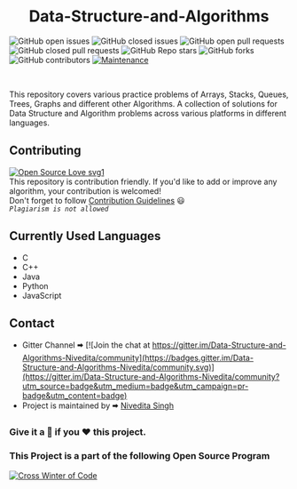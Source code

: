 <h1 align="center"> Data-Structure-and-Algorithms </h1>
             
![GitHub open issues](https://img.shields.io/github/issues-raw/Nivedita967/Data-Structure-and-Algorithms?color=%23f&logo=Github)
![GitHub closed issues](https://img.shields.io/github/issues-closed-raw/Nivedita967/Data-Structure-and-Algorithms?color=%2300&logo=Github)
![GitHub open pull requests](https://img.shields.io/github/issues-pr-raw/Nivedita967/Data-Structure-and-Algorithms?logo=Github)
![GitHub closed pull requests](https://img.shields.io/github/issues-pr-closed-raw/Nivedita967/Data-Structure-and-Algorithms?logo=Github)
![GitHub Repo stars](https://img.shields.io/github/stars/Nivedita967/Data-Structure-and-Algorithms?color=%233493eb&logo=Github)
![GitHub forks](https://img.shields.io/github/forks/Nivedita967/Data-Structure-and-Algorithms?color=%233493eb&label=Forks&logo=Github)
![GitHub contributors](https://img.shields.io/github/contributors/Nivedita967/Data-Structure-and-Algorithms?logo=Github)
[![Maintenance](https://img.shields.io/badge/Maintained%3F-yes-green.svg)](https://GitHub.com/Naereen/StrapDown.js/graphs/commit-activity)


<br>


This repository covers various practice problems of Arrays, Stacks, Queues, Trees, Graphs and different other Algorithms. A collection of solutions for Data Structure and Algorithm problems across various platforms in different languages.  
## Contributing  
[![Open Source Love svg1](https://badges.frapsoft.com/os/v1/open-source.svg?v=103)](https://github.com/ellerbrock/open-source-badges/)
<br>
This repository is contribution friendly. If you'd like to add or improve any algorithm, your contribution is welcomed!  
Don't forget to follow [Contribution Guidelines](.github/contributing.md) 😃  
*`Plagiarism is not allowed`*

## Currently Used Languages  
* C
* C++
* Java
* Python
* JavaScript

## Contact  
* Gitter Channel 🠮 [![Join the chat at https://gitter.im/Data-Structure-and-Algorithms-Nivedita/community](https://badges.gitter.im/Data-Structure-and-Algorithms-Nivedita/community.svg)](https://gitter.im/Data-Structure-and-Algorithms-Nivedita/community?utm_source=badge&utm_medium=badge&utm_campaign=pr-badge&utm_content=badge)  
* Project is maintained by 🠮 [Nivedita Singh](https://github.com/Nivedita967)  
### Give it a 🌟 if you ❤ this project.

### This Project is a part of the following Open Source Program

[<img src ="https://github.com/Ayush7614/Data-Structure-and-Algorithms/blob/main/cwoc.png" alt ="Cross Winter of Code"></img>](https://crosswoc.ieeedtu.in/)
